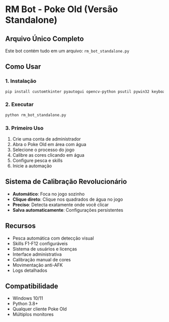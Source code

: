 # RM Bot - Poke Old (Versão Standalone)

## Arquivo Único Completo

Este bot contém tudo em um arquivo: `rm_bot_standalone.py`

## Como Usar

### 1. Instalação
```bash
pip install customtkinter pyautogui opencv-python psutil pywin32 keyboard bcrypt pillow
```

### 2. Executar
```bash
python rm_bot_standalone.py
```

### 3. Primeiro Uso
1. Crie uma conta de administrador
2. Abra o Poke Old em área com água
3. Selecione o processo do jogo
4. Calibre as cores clicando em água
5. Configure pesca e skills
6. Inicie a automação

## Sistema de Calibração Revolucionário

- **Automático**: Foca no jogo sozinho
- **Clique direto**: Clique nos quadrados de água no jogo
- **Preciso**: Detecta exatamente onde você clicar
- **Salva automaticamente**: Configurações persistentes

## Recursos

- Pesca automática com detecção visual
- Skills F1-F12 configuráveis
- Sistema de usuários e licenças
- Interface administrativa
- Calibração manual de cores
- Movimentação anti-AFK
- Logs detalhados

## Compatibilidade

- Windows 10/11
- Python 3.8+
- Qualquer cliente Poke Old
- Múltiplos monitores